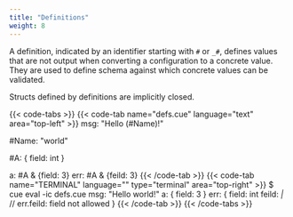 ```yaml
---
title: "Definitions"
weight: 8
---
```


A definition, indicated by an identifier starting with `#` or `_#`,
defines values that
are not output when converting a configuration to a concrete value.
They are used to define schema against which concrete values can
be validated.

Structs defined by definitions are implicitly closed.

{{< code-tabs >}}
{{< code-tab name="defs.cue" language="text"  area="top-left" >}}
msg: "Hello \(#Name)!"

#Name: "world"

#A: {
	field: int
}

a:   #A & {field: 3}
err: #A & {feild: 3}
{{< /code-tab >}}
{{< code-tab name="TERMINAL" language="" type="terminal" area="top-right" >}}
$ cue eval -ic defs.cue
msg: "Hello world!"
a: {
    field: 3
}
err: {
    field: int
    feild: _|_ // err.feild: field not allowed
}
{{< /code-tab >}}
{{< /code-tabs >}}
